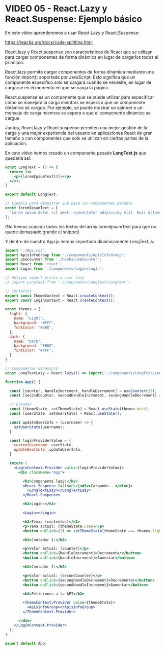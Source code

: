 # VIDEO 05 - React.Lazy y React.Suspense: Ejemplo básico

En este vídeo aprenderemos a usar React.Lazy y React.Suspense:

<https://reactjs.org/docs/code-splitting.html>

React.lazy y React.suspense son características de React que se utilizan para cargar componentes de forma dinámica en lugar de cargarlos todos al principio.

React.lazy permite cargar componentes de forma dinámica mediante una función import() soportada por JavaScript. Esto significa que un componente específico solo se cargará cuando se necesite, en lugar de cargarse en el momento en que se carga la página.

React.suspense es un componente que se puede utilizar para especificar cómo se manejará la carga mientras se espera a que un componente dinámico se cargue. Por ejemplo, se puede mostrar un spinner o un mensaje de carga mientras se espera a que el componente dinámico se cargue.

Juntos, React.lazy y React.suspense permiten una mejor gestión de la carga y una mejor experiencia del usuario en aplicaciones React de gran tamaño o con componentes que solo se utilizan en ciertas partes de la aplicación.

En este video hemos creado un componente pesado **LongTest.js** que quedaría así:

```jsx
const LongText = () => {
  return (<>
    <p>{loremIpsumText[0]}</p>
  </>);
}

export default LongText;

// Ejemplo para demostrar qué pasa con componentes pesados
const loremIpsumText = [
  "Lorem ipsum dolor sit amet, consectetur adipiscing elit. Duis ullamcorper mattis elit, at eleifend neque faucibus sed. Vestibulum consequat ligula sed dapibus vulputate. Sed facilisis molestie velit eget sollicitudin. Aenean maximus vel nisi ut imperdiet. In condimentum metus nec vehicula feugiat. Praesent sollicitudin, lectus vitae pulvinar condimentum, tellus ipsum pharetra arcu, eget eleifend nisi tortor id lacus. Vivamus porta mi non dignissim vulputate. Duis condimentum, dui eget consequat ultricies, est massa tincidunt dolor, ut laoreet odio ex quis ex.", "Pellentesque neque diam, malesuada et vestibulum nec, mollis ac lacus. Proin pretium sapien nec ipsum commodo dictum. Integer odio erat, bibendum at velit non, sodales pharetra nulla. Duis nibh massa, aliquet in convallis venenatis, efficitur nec libero. Cras ut varius libero, at pulvinar arcu. Morbi mollis urna auctor ligula faucibus, et placerat libero commodo. Praesent feugiat sagittis justo a elementum. Sed aliquet urna dui, vel molestie arcu semper ac. Praesent sit amet elementum dui, at suscipit ante.", "Lorem ipsum dolor sit amet, consectetur adipiscing elit. Duis ullamcorper mattis elit, at eleifend neque faucibus sed. Vestibulum consequat ligula sed dapibus vulputate. Sed facilisis molestie velit eget sollicitudin. Aenean maximus vel nisi ut imperdiet. In condimentum metus nec vehicula feugiat. Praesent sollicitudin, lectus vitae pulvinar condimentum, tellus ipsum pharetra arcu, eget eleifend nisi tortor id lacus. Vivamus porta mi non dignissim vulputate. Duis condimentum, dui eget consequat ultricies, est massa tincidunt dolor, ut laoreet odio ex quis ex.", "Pellentesque neque diam, malesuada et vestibulum nec, mollis ac lacus. Proin pretium sapien nec ipsum commodo dictum. Integer odio erat, bibendum at velit non, sodales pharetra nulla. Duis nibh massa, aliquet in convallis venenatis, efficitur nec libero. Cras ut varius libero, at pulvinar arcu. Morbi mollis urna auctor ligula faucibus, et placerat libero commodo. Praesent feugiat sagittis justo a elementum. Sed aliquet urna dui, vel molestie arcu semper ac. Praesent sit amet elementum dui, at suscipit ante.",
];
```

(No hemos copiado todos los textos del array loremIpsumText para que no quede demasiado grande el snippet)

Y dentro de nuestro App.js hemos importado dinámicamente LongText.js:

```jsx
import './App.css';
import ApisInfoGroup from './components/ApisInfoGroup';
import useCounter from './hooks/useCounter';
import React from 'react';
import Login from './components/Login/Login';

// Antiguo import previo a usar lazy
// import LongText from './components/LongText/LongText';

// Contextos
export const ThemeContext = React.createContext();
export const LoginContext = React.createContext();

const themes = {
  light: {
    name: "Light",
    background: "#FFF",
    fontColor: "#000",
  },
  dark: {
    name: "Dark",
    background: "#000",
    fontColor: "#FFF",
  }
}

// Componentes dinámicos
const LongTextLazy = React.lazy(() => import('./components/LongText/LongText'));

function App() {

  const [counter, handleIncrement, handleDecrement] = useCounter(25);
  const [secondCounter, secondHandleIncrement, secongHandleDecrement] = useCounter(70);

  // Estados
  const [themeState, setThemeState] = React.useState(themes.dark);
  const [userState, setUserState] = React.useState();

  const updateUserInfo = (username) => {
    setUserState(username);
  }

  const loginProviderValue = {
    currentUsername: userState,
    updateUserInfo: updateUserInfo,
  }

  return (
    <LoginContext.Provider value={loginProviderValue}>
      <div className="App">

        <h2>Componente lazy:</h2>
        <React.Suspense fallback={<div>Cargando...</div>}>
          <LongTextLazy></LongTextLazy>
        </React.Suspense>

        <h2>Login:</h2>

        <Login></Login>

        <h2>Temas (contextos)</h2>
        <p>Tema actual: {themeState.name}</p>
        <button onClick={() => setThemeState(themeState === themes.light ? themes.dark : themes.light)}>Cambiar tema</button>

        <h2>Contador 1:</h2>

        <p>Valor actual: {counter}</p>
        <button onClick={handleDecrement}>Decrementar</button>
        <button onClick={handleIncrement}>Aumentar</button>

        <h2>Contador 2:</h2>

        <p>Valor actual: {secondCounter}</p>
        <button onClick={secongHandleDecrement}>Decrementar</button>
        <button onClick={secondHandleIncrement}>Aumentar</button>

        <h2>Peticiones a la API</h2>

        <ThemeContext.Provider value={themeState}>
          <ApisInfoGroup></ApisInfoGroup>
        </ThemeContext.Provider>

      </div>
    </LoginContext.Provider>
  );
}

export default App;
```
